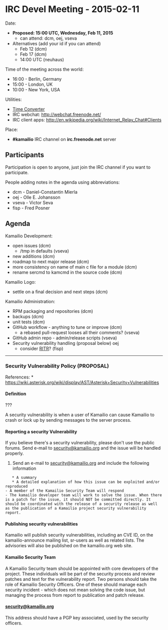 # IRC Devel Meeting - 2015-02-11

Date:

- **Proposed: 15:00 UTC, Wednesday, Feb 11, 2015**
  - can attend: dcm, oej, vseva
- Alternatives (add your id if you can attend)
  - Feb 12 (dcm)
  - Feb 17 (dcm)
  - 14:00 UTC (neuhaus)

Time of the meeting across the world:

- 16:00 - Berlin, Germany
- 15:00 - London, UK
- 10:00 - New York, USA

Utilities:

- [Time
    Converter](http://www.timeanddate.com/worldclock/converter.html)
- IRC webchat: <http://webchat.freenode.net/>
- IRC client apps:
    <http://en.wikipedia.org/wiki/Internet_Relay_Chat#Clients>

Place:

- **#kamailio** IRC channel on **irc.freenode.net** server

## Participants

Participation is open to anyone, just join the IRC channel if you want
to participate.

People adding notes in the agenda using abbreviations:

- dcm - Daniel-Constantin Mierla
- oej - Olle E. Johansson
- vseva - Victor Seva
- fisp - Fred Posner

## Agenda

Kamailio Development:

- open issues (dcm)
  - /tmp in defaults (vseva)
- new additions (dcm)
- roadmap to next major release (dcm)
- more consistency on name of main c file for a module (dcm)
- rename sercmd to kamcmd in the source code (dcm)

Kamailio Logo:

- settle on a final decision and next steps (dcm)

Kamailio Administration:

- RPM packaging and repositories (dcm)
- backups (dcm)
- unit tests (dcm)
- GitHub workflow - anything to tune or improve (dcm)
  - a rebased pull-request looses all their comments? (vseva)
- GitHub admin repo - admin/release scripts (vseva)
- Security vulnerability handling (proposal below) oej
  - consider [RITR](https://www.bestpractical.com/rtir/)? (fisp)

------------------------------------------------------------------------

### Security Vulnerability Policy (PROPOSAL)

References: \*
<https://wiki.asterisk.org/wiki/display/AST/Asterisk+Security+Vulnerabilities>

#### Definition

???

A security vulnerability is when a user of Kamailio can cause Kamailio
to crash or lock up by sending messages to the server process.

#### Reporting a security Vulnerability

If you believe there's a security vulnerability, please don't use the
public forums. Send e-mail to <security@kamailio.org> and the issue will
be handled properly.

1. Send an e-mail to <security@kamailio.org> and include the following
    information

<!-- -->

       * A summary
       * A detailed explanation of how this issue can be exploited and/or reproduced
    - A member of the Kamailio Security Team will respond
    - The kamailio developer team will work to solve the issue. When there is a patch for the issue, it should NOT be committed directly. It should be coordinated with the release of a security release as well as the publication of a Kamailio project security vulnerability report.

#### Publishing security vulnerabilities

Kamailio will publish security vulnerabilities, including an CVE ID, on
the kamailio-announce mailing list, sr-users as well as related lists.
The advisories will also be published on the kamailio.org web site.

#### Kamailio Security Team

A Kamailio Security team should be appointed with core developers of the
project. These individuals will be part of the security process and
review patches and text for the vulnerability report. Two persons should
take the role of Kamailio Security Officers. One of these should manage
each security incident - which does not mean solving the code issue, but
managing the process from report to publication and patch release.

#### <security@kamailio.org>

This address should have a PGP key associated, used by the security
officers.
